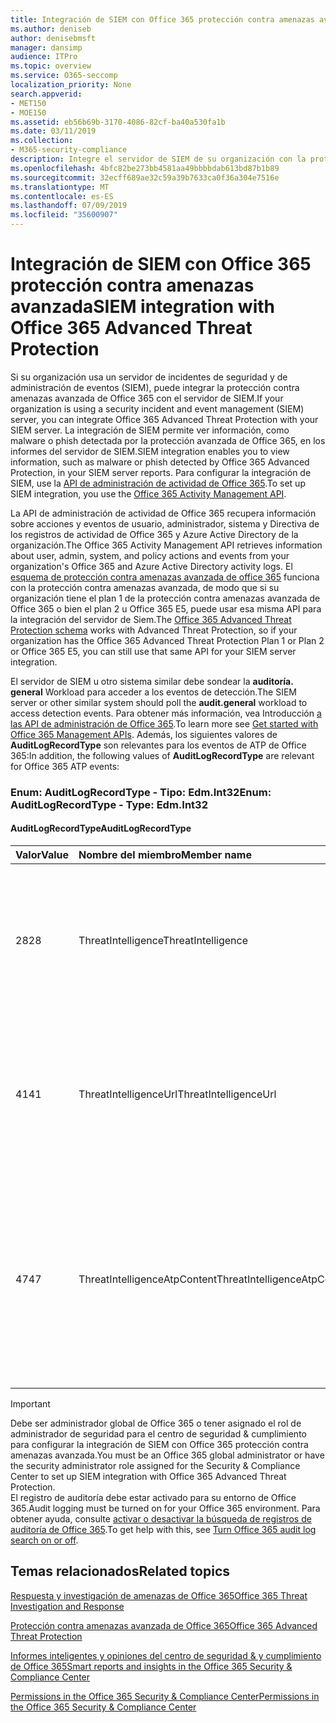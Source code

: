 ```yaml
---
title: Integración de SIEM con Office 365 protección contra amenazas avanzada
ms.author: deniseb
author: denisebmsft
manager: dansimp
audience: ITPro
ms.topic: overview
ms.service: O365-seccomp
localization_priority: None
search.appverid:
- MET150
- MOE150
ms.assetid: eb56b69b-3170-4086-82cf-ba40a530fa1b
ms.date: 03/11/2019
ms.collection:
- M365-security-compliance
description: Integre el servidor de SIEM de su organización con la protección contra amenazas avanzada de Office 365 y eventos de amenazas relacionados en la API de administración de actividad de Office 365.
ms.openlocfilehash: 4bfc82be273bb4581aa49bbbbdab613bd87b1b89
ms.sourcegitcommit: 32ecff689ae32c59a39b7633ca0f36a304e7516e
ms.translationtype: MT
ms.contentlocale: es-ES
ms.lasthandoff: 07/09/2019
ms.locfileid: "35600907"
---
```

# <a name="siem-integration-with-office-365-advanced-threat-protection"></a><span data-ttu-id="f4fc7-103">Integración de SIEM con Office 365 protección contra amenazas avanzada</span><span class="sxs-lookup"><span data-stu-id="f4fc7-103">SIEM integration with Office 365 Advanced Threat Protection</span></span>

<span data-ttu-id="f4fc7-104">Si su organización usa un servidor de incidentes de seguridad y de administración de eventos (SIEM), puede integrar la protección contra amenazas avanzada de Office 365 con el servidor de SIEM.</span><span class="sxs-lookup"><span data-stu-id="f4fc7-104">If your organization is using a security incident and event management (SIEM) server, you can integrate Office 365 Advanced Threat Protection with your SIEM server.</span></span> <span data-ttu-id="f4fc7-105">La integración de SIEM permite ver información, como malware o phish detectada por la protección avanzada de Office 365, en los informes del servidor de SIEM.</span><span class="sxs-lookup"><span data-stu-id="f4fc7-105">SIEM integration enables you to view information, such as malware or phish detected by Office 365 Advanced Protection, in your SIEM server reports.</span></span> <span data-ttu-id="f4fc7-106">Para configurar la integración de SIEM, use la [API de administración de actividad de Office 365](https://docs.microsoft.com/office/office-365-management-api/office-365-management-activity-api-reference).</span><span class="sxs-lookup"><span data-stu-id="f4fc7-106">To set up SIEM integration, you use the [Office 365 Activity Management API](https://docs.microsoft.com/office/office-365-management-api/office-365-management-activity-api-reference).</span></span> 

<span data-ttu-id="f4fc7-107">La API de administración de actividad de Office 365 recupera información sobre acciones y eventos de usuario, administrador, sistema y Directiva de los registros de actividad de Office 365 y Azure Active Directory de la organización.</span><span class="sxs-lookup"><span data-stu-id="f4fc7-107">The Office 365 Activity Management API retrieves information about user, admin, system, and policy actions and events from your organization's Office 365 and Azure Active Directory activity logs.</span></span> <span data-ttu-id="f4fc7-108">El [esquema de protección contra amenazas avanzada de office 365](https://docs.microsoft.com/office/office-365-management-api/office-365-management-activity-api-schema#office-365-advanced-threat-protection-and-threat-intelligence-schema) funciona con la protección contra amenazas avanzada, de modo que si su organización tiene el plan 1 de la protección contra amenazas avanzada de Office 365 o bien el plan 2 u Office 365 E5, puede usar esa misma API para la integración del servidor de Siem.</span><span class="sxs-lookup"><span data-stu-id="f4fc7-108">The [Office 365 Advanced Threat Protection schema](https://docs.microsoft.com/office/office-365-management-api/office-365-management-activity-api-schema#office-365-advanced-threat-protection-and-threat-intelligence-schema) works with Advanced Threat Protection, so if your organization has the Office 365 Advanced Threat Protection Plan 1 or Plan 2 or Office 365 E5, you can still use that same API for your SIEM server integration.</span></span> 

<span data-ttu-id="f4fc7-109">El servidor de SIEM u otro sistema similar debe sondear la **auditoría. general** Workload para acceder a los eventos de detección.</span><span class="sxs-lookup"><span data-stu-id="f4fc7-109">The SIEM server or other similar system should poll the **audit.general** workload to access detection events.</span></span> <span data-ttu-id="f4fc7-110">Para obtener más información, vea Introducción [a las API de administración de Office 365](https://docs.microsoft.com/office/office-365-management-api/get-started-with-office-365-management-apis).</span><span class="sxs-lookup"><span data-stu-id="f4fc7-110">To learn more see [Get started with Office 365 Management APIs](https://docs.microsoft.com/office/office-365-management-api/get-started-with-office-365-management-apis).</span></span> <span data-ttu-id="f4fc7-111">Además, los siguientes valores de **AuditLogRecordType** son relevantes para los eventos de ATP de Office 365:</span><span class="sxs-lookup"><span data-stu-id="f4fc7-111">In addition, the following values of **AuditLogRecordType** are relevant for Office 365 ATP events:</span></span>

### <a name="enum-auditlogrecordtype---type-edmint32"></a><span data-ttu-id="f4fc7-112">Enum: AuditLogRecordType - Tipo: Edm.Int32</span><span class="sxs-lookup"><span data-stu-id="f4fc7-112">Enum: AuditLogRecordType - Type: Edm.Int32</span></span>

#### <a name="auditlogrecordtype"></a><span data-ttu-id="f4fc7-113">AuditLogRecordType</span><span class="sxs-lookup"><span data-stu-id="f4fc7-113">AuditLogRecordType</span></span>

|<span data-ttu-id="f4fc7-114">Valor</span><span class="sxs-lookup"><span data-stu-id="f4fc7-114">Value</span></span>|<span data-ttu-id="f4fc7-115">Nombre del miembro</span><span class="sxs-lookup"><span data-stu-id="f4fc7-115">Member name</span></span>|<span data-ttu-id="f4fc7-116">Descripción</span><span class="sxs-lookup"><span data-stu-id="f4fc7-116">Description</span></span>|
|:-----|:-----|:-----|
|<span data-ttu-id="f4fc7-117">28</span><span class="sxs-lookup"><span data-stu-id="f4fc7-117">28</span></span>|<span data-ttu-id="f4fc7-118">ThreatIntelligence</span><span class="sxs-lookup"><span data-stu-id="f4fc7-118">ThreatIntelligence</span></span>|<span data-ttu-id="f4fc7-119">Eventos de suplantación de identidad y malware de Exchange Online Protection y Protección contra amenazas avanzada de Office 365.</span><span class="sxs-lookup"><span data-stu-id="f4fc7-119">Phishing and malware events from Exchange Online Protection and Office 365 Advanced Threat Protection.</span></span>|
|<span data-ttu-id="f4fc7-120">41</span><span class="sxs-lookup"><span data-stu-id="f4fc7-120">41</span></span>|<span data-ttu-id="f4fc7-121">ThreatIntelligenceUrl</span><span class="sxs-lookup"><span data-stu-id="f4fc7-121">ThreatIntelligenceUrl</span></span>|<span data-ttu-id="f4fc7-122">Vínculos seguros ATP tiempo de bloqueo y bloqueo de eventos de invalidación de la protección contra amenazas avanzada de Office 365.</span><span class="sxs-lookup"><span data-stu-id="f4fc7-122">ATP Safe Links time-of-block and block override events from Office 365 Advanced Threat Protection.</span></span>|
|<span data-ttu-id="f4fc7-123">47</span><span class="sxs-lookup"><span data-stu-id="f4fc7-123">47</span></span>|<span data-ttu-id="f4fc7-124">ThreatIntelligenceAtpContent</span><span class="sxs-lookup"><span data-stu-id="f4fc7-124">ThreatIntelligenceAtpContent</span></span>|<span data-ttu-id="f4fc7-125">Eventos de suplantación de identidad y malware para archivos en SharePoint Online, OneDrive para la empresa y Microsoft Teams de la protección contra amenazas avanzada de Office 365.</span><span class="sxs-lookup"><span data-stu-id="f4fc7-125">Phishing and malware events for files in SharePoint Online, OneDrive for Business, and Microsoft Teams from Office 365 Advanced Threat Protection.</span></span>|

> [!IMPORTANT]
> <span data-ttu-id="f4fc7-126">Debe ser administrador global de Office 365 o tener asignado el rol de administrador de seguridad para el centro de seguridad & cumplimiento para configurar la integración de SIEM con Office 365 protección contra amenazas avanzada.</span><span class="sxs-lookup"><span data-stu-id="f4fc7-126">You must be an Office 365 global administrator or have the security administrator role assigned for the Security & Compliance Center to set up SIEM integration with Office 365 Advanced Threat Protection.</span></span><br/><span data-ttu-id="f4fc7-127">El registro de auditoría debe estar activado para su entorno de Office 365.</span><span class="sxs-lookup"><span data-stu-id="f4fc7-127">Audit logging must be turned on for your Office 365 environment.</span></span> <span data-ttu-id="f4fc7-128">Para obtener ayuda, consulte [activar o desactivar la búsqueda de registros de auditoría de Office 365](turn-audit-log-search-on-or-off.md).</span><span class="sxs-lookup"><span data-stu-id="f4fc7-128">To get help with this, see [Turn Office 365 audit log search on or off](turn-audit-log-search-on-or-off.md).</span></span>

## <a name="related-topics"></a><span data-ttu-id="f4fc7-129">Temas relacionados</span><span class="sxs-lookup"><span data-stu-id="f4fc7-129">Related topics</span></span>

[<span data-ttu-id="f4fc7-130">Respuesta y investigación de amenazas de Office 365</span><span class="sxs-lookup"><span data-stu-id="f4fc7-130">Office 365 Threat Investigation and Response</span></span>](office-365-ti.md)

[<span data-ttu-id="f4fc7-131">Protección contra amenazas avanzada de Office 365</span><span class="sxs-lookup"><span data-stu-id="f4fc7-131">Office 365 Advanced Threat Protection</span></span>](office-365-atp.md)

[<span data-ttu-id="f4fc7-132">Informes inteligentes y opiniones del centro de seguridad &amp; y cumplimiento de Office 365</span><span class="sxs-lookup"><span data-stu-id="f4fc7-132">Smart reports and insights in the Office 365 Security &amp; Compliance Center</span></span>](reports-and-insights-in-security-and-compliance.md)
  
[<span data-ttu-id="f4fc7-133">Permissions in the Office 365 Security &amp; Compliance Center</span><span class="sxs-lookup"><span data-stu-id="f4fc7-133">Permissions in the Office 365 Security &amp; Compliance Center</span></span>](permissions-in-the-security-and-compliance-center.md)
  
